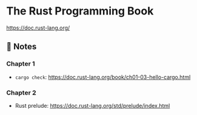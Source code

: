 # The Rust Programming Book

https://doc.rust-lang.org/

## 📝 Notes

### Chapter 1

- `cargo check`: https://doc.rust-lang.org/book/ch01-03-hello-cargo.html

### Chapter 2

- Rust prelude: https://doc.rust-lang.org/std/prelude/index.html
